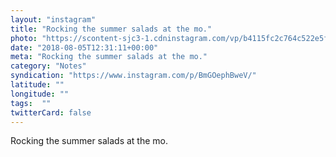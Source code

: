 ```yaml
---
layout: "instagram"
title: "Rocking the summer salads at the mo."
photo: "https://scontent-sjc3-1.cdninstagram.com/vp/b4115fc2c764c522e5ff9b3aeb3e2b5c/5BEDCE2F/t51.2885-15/e35/38081590_265035444107822_3270304359644135424_n.jpg"
date: "2018-08-05T12:31:11+00:00"
meta: "Rocking the summer salads at the mo."
category: "Notes"
syndication: "https://www.instagram.com/p/BmGOephBweV/"
latitude: ""
longitude: ""
tags:  ""
twitterCard: false
---
```

Rocking the summer salads at the mo.
